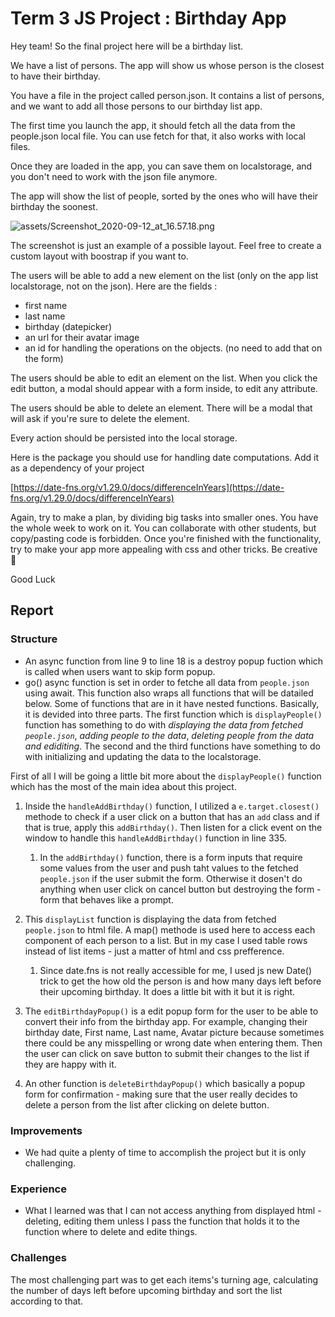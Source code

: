 # Term 3 JS Project : Birthday App

Hey team! So the final project here will be a birthday list.

We have a list of persons. The app will show us whose person is the closest to have their birthday.

You have a file in the project called person.json. It contains a list of persons, and we want to add all those persons to our birthday list app.

The first time you launch the app, it should fetch all the data from the people.json local file. You can use fetch for that, it also works with local files.

Once they are loaded in the app, you can save them on localstorage, and you don't need to work with the json file anymore.

The app will show the list of people, sorted by the ones who will have their birthday the soonest.

![assets/Screenshot_2020-09-12_at_16.57.18.png](assets/Screenshot_2020-09-12_at_16.57.18.png)

The screenshot is just an example of a possible layout. Feel free to create a custom layout with boostrap if you want to.

The users will be able to add a new element on the list (only on the app list localstorage, not on the json). Here are the fields :

-   first name
-   last name
-   birthday (datepicker)
-   an url for their avatar image
-   an id for handling the operations on the objects. (no need to add that on the form)

The users should be able to edit an element on the list. When you click the edit button, a modal should appear with a form inside, to edit any attribute.

The users should be able to delete an element. There will be a modal that will ask if you're sure to delete the element.

Every action should be persisted into the local storage.

Here is the package you should use for handling date computations. Add it as a dependency of your project

[https://date-fns.org/v1.29.0/docs/differenceInYears](https://date-fns.org/v1.29.0/docs/differenceInYears)

Again, try to make a plan, by dividing big tasks into smaller ones.
You have the whole week to work on it. You can collaborate with other students, but copy/pasting code is forbidden.
Once you're finished with the functionality, try to make your app more appealing with css and other tricks.
Be creative 🎨

Good Luck

## Report

### Structure

- An async function from line 9 to line 18 is a destroy popup fuction which is called when users want to skip form popup.
- go() async function is set in order to fetche all data from `people.json` using await. This function also wraps all functions that will be datailed below. Some of functions that are in it have nested functions. Basically, it is devided into three parts. The first function which is `displayPeople()` function has something to do with *displaying the data from fetched `people.json`*, *adding people to the data*, *deleting people from the data and ediditing*. The second and the third functions have something to do with initializing and updating the data to the localstorage.

First of all I will be going a little bit more about the `displayPeople()` function which has the most of the main idea about this project.

1. Inside the `handleAddBirthday()` function, I utilized a `e.target.closest()` methode to check if a user click on a button that has an `add` class and if that is true, apply this `addBirthday()`. Then listen for a click event on the window to handle this `handleAddBirthday()` function in line 335. 
    1. In the `addBirthday()` function, there is a form inputs that require some values from the user and push taht values to the fetched `people.json` if the user submit the form. Otherwise it dosen't do anything when user click on cancel button but destroying the form - form that behaves like a prompt.
2. This `displayList` function is displaying the data from fetched `people.json` to html file. A map() methode is used here to access each component of each person to a list. But in my case I used table rows instead of list items - just a matter of html and css prefference. 
    1. Since date.fns is not really accessible for me, I used js new Date() trick to get the how old the person is and how many days left before their upcoming birthday. It does a little bit with it but it is right.

3. The `editBirthdayPopup()` is a edit popup form for the user to be able to convert their info from the birthday app. For example, changing their birthday date, First name, Last name, Avatar picture because sometimes there could be any misspelling or wrong date when entering them. Then the user can click on save button to submit their changes to the list if they are happy with it.

4. An other function is `deleteBirthdayPopup()` which basically a popup form for confirmation - making sure that the user really decides to delete a person from the list after clicking on delete button.  


### Improvements

- We had quite a plenty of time to accomplish the project but it is only challenging.

### Experience

- What I learned was that I can not access anything from displayed html - deleting, editing them unless I pass the function that holds it to the function where to delete and edite things.

### Challenges

The most challenging part was to get each items's turning age, calculating the number of days left before upcoming birthday and sort the list according to that. 


